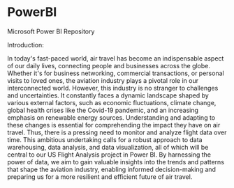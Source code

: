 # PowerBI
Microsoft Power BI Repository

Introduction:

In today's fast-paced world, air travel has become an indispensable aspect of our daily lives, connecting people and businesses across the globe. Whether it's for business networking, commercial transactions, or personal visits to loved ones, the aviation industry plays a pivotal role in our interconnected world.
However, this industry is no stranger to challenges and uncertainties. It constantly faces a dynamic landscape shaped by various external factors, such as economic fluctuations, climate change, global health crises like the Covid-19 pandemic, and an increasing emphasis on renewable energy sources.
Understanding and adapting to these changes is essential for comprehending the impact they have on air travel. Thus, there is a pressing need to monitor and analyze flight data over time. This ambitious undertaking calls for a robust approach to data warehousing, data analysis, and data visualization, all of which will be central to our US Flight Analysis project in Power BI. By harnessing the power of data, we aim to gain valuable insights into the trends and patterns that shape the aviation industry, enabling informed decision-making and preparing us for a more resilient and efficient future of air travel.
